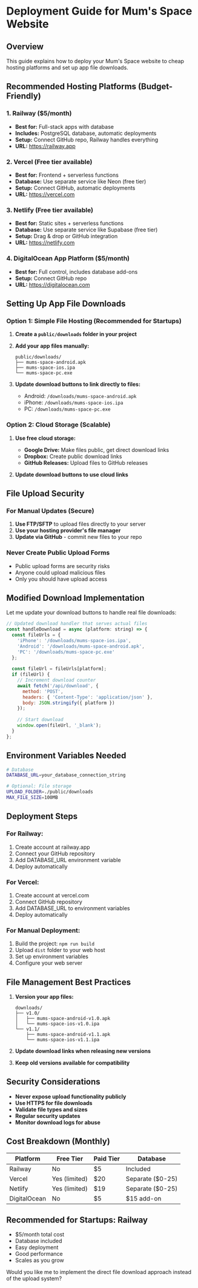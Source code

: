 # Deployment Guide for Mum's Space Website

## Overview
This guide explains how to deploy your Mum's Space website to cheap hosting platforms and set up app file downloads.

## Recommended Hosting Platforms (Budget-Friendly)

### 1. Railway ($5/month)
- **Best for:** Full-stack apps with database
- **Includes:** PostgreSQL database, automatic deployments
- **Setup:** Connect GitHub repo, Railway handles everything
- **URL:** https://railway.app

### 2. Vercel (Free tier available)
- **Best for:** Frontend + serverless functions
- **Database:** Use separate service like Neon (free tier)
- **Setup:** Connect GitHub, automatic deployments
- **URL:** https://vercel.com

### 3. Netlify (Free tier available)
- **Best for:** Static sites + serverless functions
- **Database:** Use separate service like Supabase (free tier)
- **Setup:** Drag & drop or GitHub integration
- **URL:** https://netlify.com

### 4. DigitalOcean App Platform ($5/month)
- **Best for:** Full control, includes database add-ons
- **Setup:** Connect GitHub repo
- **URL:** https://digitalocean.com

## Setting Up App File Downloads

### Option 1: Simple File Hosting (Recommended for Startups)

1. **Create a `public/downloads` folder in your project**
2. **Add your app files manually:**
   ```
   public/downloads/
   ├── mums-space-android.apk
   ├── mums-space-ios.ipa  
   └── mums-space-pc.exe
   ```

3. **Update download buttons to link directly to files:**
   - Android: `/downloads/mums-space-android.apk`
   - iPhone: `/downloads/mums-space-ios.ipa`
   - PC: `/downloads/mums-space-pc.exe`

### Option 2: Cloud Storage (Scalable)

1. **Use free cloud storage:**
   - **Google Drive:** Make files public, get direct download links
   - **Dropbox:** Create public download links
   - **GitHub Releases:** Upload files to GitHub releases

2. **Update download buttons to use cloud links**

## File Upload Security

### For Manual Updates (Secure)
1. **Use FTP/SFTP** to upload files directly to your server
2. **Use your hosting provider's file manager**
3. **Update via GitHub** - commit new files to your repo

### Never Create Public Upload Forms
- Public upload forms are security risks
- Anyone could upload malicious files
- Only you should have upload access

## Modified Download Implementation

Let me update your download buttons to handle real file downloads:

```javascript
// Updated download handler that serves actual files
const handleDownload = async (platform: string) => {
  const fileUrls = {
    'iPhone': '/downloads/mums-space-ios.ipa',
    'Android': '/downloads/mums-space-android.apk',
    'PC': '/downloads/mums-space-pc.exe'
  };
  
  const fileUrl = fileUrls[platform];
  if (fileUrl) {
    // Increment download counter
    await fetch('/api/download', {
      method: 'POST',
      headers: { 'Content-Type': 'application/json' },
      body: JSON.stringify({ platform })
    });
    
    // Start download
    window.open(fileUrl, '_blank');
  }
};
```

## Environment Variables Needed

```bash
# Database
DATABASE_URL=your_database_connection_string

# Optional: File storage
UPLOAD_FOLDER=./public/downloads
MAX_FILE_SIZE=100MB
```

## Deployment Steps

### For Railway:
1. Create account at railway.app
2. Connect your GitHub repository
3. Add DATABASE_URL environment variable
4. Deploy automatically

### For Vercel:
1. Create account at vercel.com
2. Connect GitHub repository
3. Add DATABASE_URL to environment variables
4. Deploy automatically

### For Manual Deployment:
1. Build the project: `npm run build`
2. Upload `dist` folder to your web host
3. Set up environment variables
4. Configure your web server

## File Management Best Practices

1. **Version your app files:**
   ```
   downloads/
   ├── v1.0/
   │   ├── mums-space-android-v1.0.apk
   │   └── mums-space-ios-v1.0.ipa
   └── v1.1/
       ├── mums-space-android-v1.1.apk
       └── mums-space-ios-v1.1.ipa
   ```

2. **Update download links when releasing new versions**

3. **Keep old versions available for compatibility**

## Security Considerations

- **Never expose upload functionality publicly**
- **Use HTTPS for file downloads**
- **Validate file types and sizes**
- **Regular security updates**
- **Monitor download logs for abuse**

## Cost Breakdown (Monthly)

| Platform | Free Tier | Paid Tier | Database |
|----------|-----------|-----------|----------|
| Railway | No | $5 | Included |
| Vercel | Yes (limited) | $20 | Separate ($0-25) |
| Netlify | Yes (limited) | $19 | Separate ($0-25) |
| DigitalOcean | No | $5 | $15 add-on |

## Recommended for Startups: Railway
- $5/month total cost
- Database included
- Easy deployment
- Good performance
- Scales as you grow

Would you like me to implement the direct file download approach instead of the upload system?